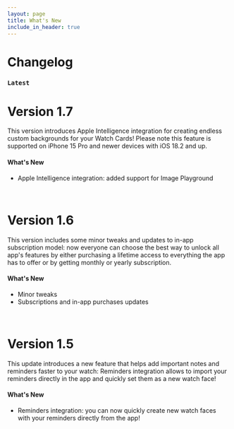```yaml
---
layout: page
title: What's New
include_in_header: true
---
```


# Changelog
### `Latest`
# **Version 1.7**
This version introduces Apple Intelligence integration for creating endless custom backgrounds for your Watch Cards! Please note this feature is supported on iPhone 15 Pro and newer devices with iOS 18.2 and up.

#### What's New
- Apple Intelligence integration: added support for Image Playground

<br>

# **Version 1.6**
This version includes some minor tweaks and updates to in-app subscription model: now everyone can choose the best way to unlock all app's features by either purchasing a lifetime access to everything the app has to offer or by getting monthly or yearly subscription.

#### What's New
- Minor tweaks
- Subscriptions and in-app purchases updates

<br>

# **Version 1.5**
This update introduces a new feature that helps add important notes and reminders faster to your watch: Reminders integration allows to import your reminders directly in the app and quickly set them as a new watch face!

#### What's New
- Reminders integration: you can now quickly create new watch faces with your reminders directly from the app!

<br>